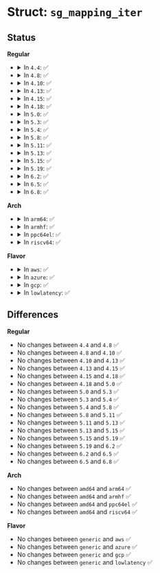 # Struct: <code>sg_mapping_iter</code>

## Status
<b>Regular</b>
<ul>
<li>
<details>
<summary>In <code>4.4</code>: ✅</summary>

```c
struct sg_mapping_iter {
    struct page *page;
    void *addr;
    size_t length;
    size_t consumed;
    struct sg_page_iter piter;
    unsigned int __offset;
    unsigned int __remaining;
    unsigned int __flags;
};
```
</details>
</li>
<li>
<details>
<summary>In <code>4.8</code>: ✅</summary>

```c
struct sg_mapping_iter {
    struct page *page;
    void *addr;
    size_t length;
    size_t consumed;
    struct sg_page_iter piter;
    unsigned int __offset;
    unsigned int __remaining;
    unsigned int __flags;
};
```
</details>
</li>
<li>
<details>
<summary>In <code>4.10</code>: ✅</summary>

```c
struct sg_mapping_iter {
    struct page *page;
    void *addr;
    size_t length;
    size_t consumed;
    struct sg_page_iter piter;
    unsigned int __offset;
    unsigned int __remaining;
    unsigned int __flags;
};
```
</details>
</li>
<li>
<details>
<summary>In <code>4.13</code>: ✅</summary>

```c
struct sg_mapping_iter {
    struct page *page;
    void *addr;
    size_t length;
    size_t consumed;
    struct sg_page_iter piter;
    unsigned int __offset;
    unsigned int __remaining;
    unsigned int __flags;
};
```
</details>
</li>
<li>
<details>
<summary>In <code>4.15</code>: ✅</summary>

```c
struct sg_mapping_iter {
    struct page *page;
    void *addr;
    size_t length;
    size_t consumed;
    struct sg_page_iter piter;
    unsigned int __offset;
    unsigned int __remaining;
    unsigned int __flags;
};
```
</details>
</li>
<li>
<details>
<summary>In <code>4.18</code>: ✅</summary>

```c
struct sg_mapping_iter {
    struct page *page;
    void *addr;
    size_t length;
    size_t consumed;
    struct sg_page_iter piter;
    unsigned int __offset;
    unsigned int __remaining;
    unsigned int __flags;
};
```
</details>
</li>
<li>
<details>
<summary>In <code>5.0</code>: ✅</summary>

```c
struct sg_mapping_iter {
    struct page *page;
    void *addr;
    size_t length;
    size_t consumed;
    struct sg_page_iter piter;
    unsigned int __offset;
    unsigned int __remaining;
    unsigned int __flags;
};
```
</details>
</li>
<li>
<details>
<summary>In <code>5.3</code>: ✅</summary>

```c
struct sg_mapping_iter {
    struct page *page;
    void *addr;
    size_t length;
    size_t consumed;
    struct sg_page_iter piter;
    unsigned int __offset;
    unsigned int __remaining;
    unsigned int __flags;
};
```
</details>
</li>
<li>
<details>
<summary>In <code>5.4</code>: ✅</summary>

```c
struct sg_mapping_iter {
    struct page *page;
    void *addr;
    size_t length;
    size_t consumed;
    struct sg_page_iter piter;
    unsigned int __offset;
    unsigned int __remaining;
    unsigned int __flags;
};
```
</details>
</li>
<li>
<details>
<summary>In <code>5.8</code>: ✅</summary>

```c
struct sg_mapping_iter {
    struct page *page;
    void *addr;
    size_t length;
    size_t consumed;
    struct sg_page_iter piter;
    unsigned int __offset;
    unsigned int __remaining;
    unsigned int __flags;
};
```
</details>
</li>
<li>
<details>
<summary>In <code>5.11</code>: ✅</summary>

```c
struct sg_mapping_iter {
    struct page *page;
    void *addr;
    size_t length;
    size_t consumed;
    struct sg_page_iter piter;
    unsigned int __offset;
    unsigned int __remaining;
    unsigned int __flags;
};
```
</details>
</li>
<li>
<details>
<summary>In <code>5.13</code>: ✅</summary>

```c
struct sg_mapping_iter {
    struct page *page;
    void *addr;
    size_t length;
    size_t consumed;
    struct sg_page_iter piter;
    unsigned int __offset;
    unsigned int __remaining;
    unsigned int __flags;
};
```
</details>
</li>
<li>
<details>
<summary>In <code>5.15</code>: ✅</summary>

```c
struct sg_mapping_iter {
    struct page *page;
    void *addr;
    size_t length;
    size_t consumed;
    struct sg_page_iter piter;
    unsigned int __offset;
    unsigned int __remaining;
    unsigned int __flags;
};
```
</details>
</li>
<li>
<details>
<summary>In <code>5.19</code>: ✅</summary>

```c
struct sg_mapping_iter {
    struct page *page;
    void *addr;
    size_t length;
    size_t consumed;
    struct sg_page_iter piter;
    unsigned int __offset;
    unsigned int __remaining;
    unsigned int __flags;
};
```
</details>
</li>
<li>
<details>
<summary>In <code>6.2</code>: ✅</summary>

```c
struct sg_mapping_iter {
    struct page *page;
    void *addr;
    size_t length;
    size_t consumed;
    struct sg_page_iter piter;
    unsigned int __offset;
    unsigned int __remaining;
    unsigned int __flags;
};
```
</details>
</li>
<li>
<details>
<summary>In <code>6.5</code>: ✅</summary>

```c
struct sg_mapping_iter {
    struct page *page;
    void *addr;
    size_t length;
    size_t consumed;
    struct sg_page_iter piter;
    unsigned int __offset;
    unsigned int __remaining;
    unsigned int __flags;
};
```
</details>
</li>
<li>
<details>
<summary>In <code>6.8</code>: ✅</summary>

```c
struct sg_mapping_iter {
    struct page *page;
    void *addr;
    size_t length;
    size_t consumed;
    struct sg_page_iter piter;
    unsigned int __offset;
    unsigned int __remaining;
    unsigned int __flags;
};
```
</details>
</li>
</ul>
<b>Arch</b>
<ul>
<li>
<details>
<summary>In <code>arm64</code>: ✅</summary>

```c
struct sg_mapping_iter {
    struct page *page;
    void *addr;
    size_t length;
    size_t consumed;
    struct sg_page_iter piter;
    unsigned int __offset;
    unsigned int __remaining;
    unsigned int __flags;
};
```
</details>
</li>
<li>
<details>
<summary>In <code>armhf</code>: ✅</summary>

```c
struct sg_mapping_iter {
    struct page *page;
    void *addr;
    size_t length;
    size_t consumed;
    struct sg_page_iter piter;
    unsigned int __offset;
    unsigned int __remaining;
    unsigned int __flags;
};
```
</details>
</li>
<li>
<details>
<summary>In <code>ppc64el</code>: ✅</summary>

```c
struct sg_mapping_iter {
    struct page *page;
    void *addr;
    size_t length;
    size_t consumed;
    struct sg_page_iter piter;
    unsigned int __offset;
    unsigned int __remaining;
    unsigned int __flags;
};
```
</details>
</li>
<li>
<details>
<summary>In <code>riscv64</code>: ✅</summary>

```c
struct sg_mapping_iter {
    struct page *page;
    void *addr;
    size_t length;
    size_t consumed;
    struct sg_page_iter piter;
    unsigned int __offset;
    unsigned int __remaining;
    unsigned int __flags;
};
```
</details>
</li>
</ul>
<b>Flavor</b>
<ul>
<li>
<details>
<summary>In <code>aws</code>: ✅</summary>

```c
struct sg_mapping_iter {
    struct page *page;
    void *addr;
    size_t length;
    size_t consumed;
    struct sg_page_iter piter;
    unsigned int __offset;
    unsigned int __remaining;
    unsigned int __flags;
};
```
</details>
</li>
<li>
<details>
<summary>In <code>azure</code>: ✅</summary>

```c
struct sg_mapping_iter {
    struct page *page;
    void *addr;
    size_t length;
    size_t consumed;
    struct sg_page_iter piter;
    unsigned int __offset;
    unsigned int __remaining;
    unsigned int __flags;
};
```
</details>
</li>
<li>
<details>
<summary>In <code>gcp</code>: ✅</summary>

```c
struct sg_mapping_iter {
    struct page *page;
    void *addr;
    size_t length;
    size_t consumed;
    struct sg_page_iter piter;
    unsigned int __offset;
    unsigned int __remaining;
    unsigned int __flags;
};
```
</details>
</li>
<li>
<details>
<summary>In <code>lowlatency</code>: ✅</summary>

```c
struct sg_mapping_iter {
    struct page *page;
    void *addr;
    size_t length;
    size_t consumed;
    struct sg_page_iter piter;
    unsigned int __offset;
    unsigned int __remaining;
    unsigned int __flags;
};
```
</details>
</li>
</ul>

## Differences
<b>Regular</b>
<ul>
<li>
No changes between <code>4.4</code> and <code>4.8</code> ✅
</li>
<li>
No changes between <code>4.8</code> and <code>4.10</code> ✅
</li>
<li>
No changes between <code>4.10</code> and <code>4.13</code> ✅
</li>
<li>
No changes between <code>4.13</code> and <code>4.15</code> ✅
</li>
<li>
No changes between <code>4.15</code> and <code>4.18</code> ✅
</li>
<li>
No changes between <code>4.18</code> and <code>5.0</code> ✅
</li>
<li>
No changes between <code>5.0</code> and <code>5.3</code> ✅
</li>
<li>
No changes between <code>5.3</code> and <code>5.4</code> ✅
</li>
<li>
No changes between <code>5.4</code> and <code>5.8</code> ✅
</li>
<li>
No changes between <code>5.8</code> and <code>5.11</code> ✅
</li>
<li>
No changes between <code>5.11</code> and <code>5.13</code> ✅
</li>
<li>
No changes between <code>5.13</code> and <code>5.15</code> ✅
</li>
<li>
No changes between <code>5.15</code> and <code>5.19</code> ✅
</li>
<li>
No changes between <code>5.19</code> and <code>6.2</code> ✅
</li>
<li>
No changes between <code>6.2</code> and <code>6.5</code> ✅
</li>
<li>
No changes between <code>6.5</code> and <code>6.8</code> ✅
</li>
</ul>
<b>Arch</b>
<ul>
<li>
No changes between <code>amd64</code> and <code>arm64</code> ✅
</li>
<li>
No changes between <code>amd64</code> and <code>armhf</code> ✅
</li>
<li>
No changes between <code>amd64</code> and <code>ppc64el</code> ✅
</li>
<li>
No changes between <code>amd64</code> and <code>riscv64</code> ✅
</li>
</ul>
<b>Flavor</b>
<ul>
<li>
No changes between <code>generic</code> and <code>aws</code> ✅
</li>
<li>
No changes between <code>generic</code> and <code>azure</code> ✅
</li>
<li>
No changes between <code>generic</code> and <code>gcp</code> ✅
</li>
<li>
No changes between <code>generic</code> and <code>lowlatency</code> ✅
</li>
</ul>
